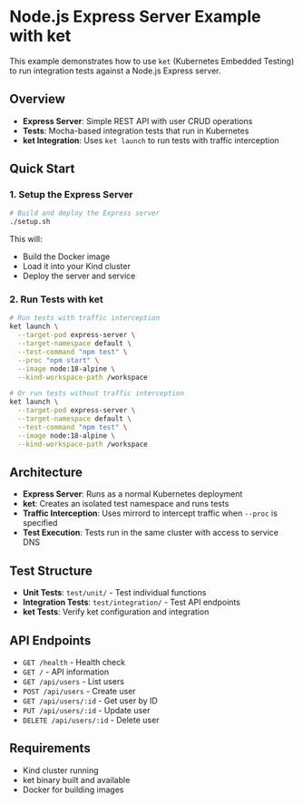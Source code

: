 # Node.js Express Server Example with ket

This example demonstrates how to use `ket` (Kubernetes Embedded Testing) to run integration tests against a Node.js Express server.

## Overview

- **Express Server**: Simple REST API with user CRUD operations
- **Tests**: Mocha-based integration tests that run in Kubernetes
- **ket Integration**: Uses `ket launch` to run tests with traffic interception

## Quick Start

### 1. Setup the Express Server

```bash
# Build and deploy the Express server
./setup.sh
```

This will:
- Build the Docker image
- Load it into your Kind cluster
- Deploy the server and service

### 2. Run Tests with ket

```bash
# Run tests with traffic interception
ket launch \
  --target-pod express-server \
  --target-namespace default \
  --test-command "npm test" \
  --proc "npm start" \
  --image node:18-alpine \
  --kind-workspace-path /workspace

# Or run tests without traffic interception
ket launch \
  --target-pod express-server \
  --target-namespace default \
  --test-command "npm test" \
  --image node:18-alpine \
  --kind-workspace-path /workspace
```

## Architecture

- **Express Server**: Runs as a normal Kubernetes deployment
- **ket**: Creates an isolated test namespace and runs tests
- **Traffic Interception**: Uses mirrord to intercept traffic when `--proc` is specified
- **Test Execution**: Tests run in the same cluster with access to service DNS

## Test Structure

- **Unit Tests**: `test/unit/` - Test individual functions
- **Integration Tests**: `test/integration/` - Test API endpoints
- **ket Tests**: Verify ket configuration and integration

## API Endpoints

- `GET /health` - Health check
- `GET /` - API information
- `GET /api/users` - List users
- `POST /api/users` - Create user
- `GET /api/users/:id` - Get user by ID
- `PUT /api/users/:id` - Update user
- `DELETE /api/users/:id` - Delete user

## Requirements

- Kind cluster running
- ket binary built and available
- Docker for building images
